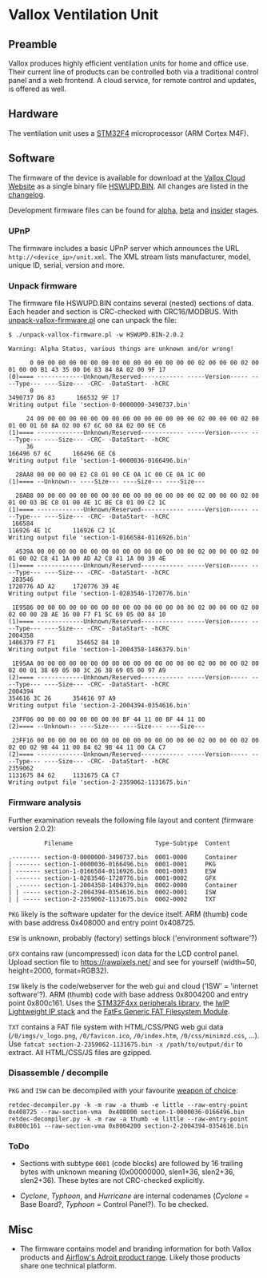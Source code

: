 
# Vallox Ventilation Unit

## Preamble

Vallox produces highly efficient ventilation units for home and office use. Their current line of products can be controlled
both via a traditional control panel and a web frontend. A cloud service, for remote control and updates, is offered as well.

## Hardware

The ventilation unit uses a [STM32F4](https://www.st.com/en/microcontrollers-microprocessors/stm32f4-series.html)
microprocessor (ARM Cortex M4F).

## Software

The firmware of the device is available for download at the [Vallox Cloud Website](https://cloud.vallox.com/) as a
single binary file [HSWUPD.BIN](http://firmware.vallox.com/HSWUPD.BIN). All
changes are listed in the [changelog](http://cloud.vallox.com/changelog.txt).

Development firmware files can be found for [alpha](http://firmware.vallox.com/alpha/HSWUPD.BIN),
[beta](http://firmware.vallox.com/beta/HSWUPD.BIN) and [insider](http://firmware.vallox.com/insider/HSWUPD.BIN) stages.

### UPnP

The firmware includes a basic UPnP server which announces the URL `http://<device_ip>/unit.xml`.
The XML stream lists manufacturer, model, unique ID, serial, version and more.

### Unpack firmware

The firmware file HSWUPD.BIN contains several (nested) sections of data. Each
header and section is CRC-checked with CRC16/MODBUS.
With [unpack-vallox-firmware.pl](unpack-vallox-firmware.pl) one can unpack the file:

```
$ ./unpack-vallox-firmware.pl -w HSWUPD.BIN-2.0.2

Warning: Alpha Status, various things are unknown and/or wrong!

      0 00 00 00 00 00 00 00 00 00 00 00 00 00 00 00 02 00 00 00 02 00 01 00 00 B1 43 35 00 D6 83 84 8A 02 00 9F 17
(0)==== -------------Unknown/Reserved------------ -----Version----- ----Type--- ----Size--- -CRC- -DataStart- -hCRC
      0                                                                             3490737 D6 83      166532 9F 17
Writing output file 'section-0-0000000-3490737.bin'

     24 00 00 00 00 00 00 00 00 00 00 00 00 00 00 00 02 00 00 00 02 00 01 00 01 60 8A 02 00 67 6C 60 8A 02 00 6E C6
(1)==== -------------Unknown/Reserved------------ -----Version----- ----Type--- ----Size--- -CRC- -DataStart- -hCRC
     36                                                                              166496 67 6C      166496 6E C6
Writing output file 'section-1-0000036-0166496.bin'

  28AA8 00 00 00 00 E2 C8 01 00 CE 0A 1C 00 CE 0A 1C 00
(1)==== --Unknown-- ----Size--- ----Size--- ----Size---

  28AB8 00 00 00 00 00 00 00 00 00 00 00 00 00 00 00 02 00 00 00 02 00 01 00 03 BE C8 01 00 4E 1C BE C8 01 00 C2 1C
(1)==== -------------Unknown/Reserved------------ -----Version----- ----Type--- ----Size--- -CRC- -DataStart- -hCRC
 166584                                                                              116926 4E 1C      116926 C2 1C
Writing output file 'section-1-0166584-0116926.bin'

  4539A 00 00 00 00 00 00 00 00 00 00 00 00 00 00 00 02 00 00 00 02 00 01 00 02 C8 41 1A 00 AD A2 C8 41 1A 00 39 4E
(1)==== -------------Unknown/Reserved------------ -----Version----- ----Type--- ----Size--- -CRC- -DataStart- -hCRC
 283546                                                                             1720776 AD A2     1720776 39 4E
Writing output file 'section-1-0283546-1720776.bin'

 1E9586 00 00 00 00 00 00 00 00 00 00 00 00 00 00 00 02 00 00 00 02 00 02 00 00 2B AE 16 00 F7 F1 5C 69 05 00 84 10
(1)==== -------------Unknown/Reserved------------ -----Version----- ----Type--- ----Size--- -CRC- -DataStart- -hCRC
2004358                                                                             1486379 F7 F1      354652 84 10
Writing output file 'section-1-2004358-1486379.bin'

 1E95AA 00 00 00 00 00 00 00 00 00 00 00 00 00 00 00 02 00 00 00 02 00 02 00 01 38 69 05 00 3C 26 38 69 05 00 97 A9
(2)==== -------------Unknown/Reserved------------ -----Version----- ----Type--- ----Size--- -CRC- -DataStart- -hCRC
2004394                                                                              354616 3C 26      354616 97 A9
Writing output file 'section-2-2004394-0354616.bin'

 23FF06 00 00 00 00 00 00 00 00 BF 44 11 00 BF 44 11 00
(2)==== --Unknown-- ----Size--- ----Size--- ----Size---

 23FF16 00 00 00 00 00 00 00 00 00 00 00 00 00 00 00 02 00 00 00 02 00 02 00 02 9B 44 11 00 84 62 9B 44 11 00 CA C7
(2)==== -------------Unknown/Reserved------------ -----Version----- ----Type--- ----Size--- -CRC- -DataStart- -hCRC
2359062                                                                             1131675 84 62     1131675 CA C7
Writing output file 'section-2-2359062-1131675.bin'
```

### Firmware analysis

Further examination reveals the following file layout and content (firmware version 2.0.2):

```
          Filename                       Type-Subtype  Content

.-------- section-0-0000000-3490737.bin  0001-0000     Container
| ------- section-1-0000036-0166496.bin  0001-0001     PKG
| ------- section-1-0166584-0116926.bin  0001-0003     ESW
| ------- section-1-0283546-1720776.bin  0001-0002     GFX
| .------ section-1-2004358-1486379.bin  0002-0000     Container
| | ----- section-2-2004394-0354616.bin  0002-0001     ISW
| | ----- section-2-2359062-1131675.bin  0002-0002     TXT
```

`PKG` likely is the software updater for the device itself. ARM (thumb) code with
base address 0x408000 and entry point 0x408725.

`ESW` is unknown, probably (factory) settings block ('environment software'?)

`GFX` contains raw (uncompressed) icon data for the LCD control panel. Upload section
file to https://rawpixels.net/ and see for yourself (width=50, height=2000, format=RGB32).

`ISW` likely is the code/webserver for the web gui and cloud ('ISW' = 'internet software'?).
ARM (thumb) code with base address 0x8004200 and entry point 0x800c161. Uses the [STM32F4xx peripherals library](https://www.st.com/content/st_com/en/products/embedded-software/mcu-mpu-embedded-software/stm32-embedded-software/stm32-standard-peripheral-libraries/stsw-stm32065.html),
the [lwIP Lightweight IP stack](https://www.nongnu.org/lwip/2_0_x/index.html)
and the [FatFs Generic FAT Filesystem Module](http://elm-chan.org/fsw/ff/00index_e.html).

`TXT` contains a FAT file system with HTML/CSS/PNG web gui data (`/0/imgs/v_logo.png`, `/0/favicon.ico`,
`/0/index.htm`, `/0/css/minimzd.css`, ...). Use `fatcat section-2-2359062-1131675.bin -x
/path/to/output/dir` to extract. All HTML/CSS/JS files are gzipped.

### Disassemble / decompile

`PKG` and `ISW` can be decompiled with your favourite [weapon of choice](https://reverseengineering.stackexchange.com/questions/1817/is-there-any-disassembler-to-rival-ida-pro):

```
retdec-decompiler.py -k -m raw -a thumb -e little --raw-entry-point  0x408725 --raw-section-vma  0x408000 section-1-0000036-0166496.bin
retdec-decompiler.py -k -m raw -a thumb -e little --raw-entry-point 0x800c161 --raw-section-vma 0x8004200 section-2-2004394-0354616.bin
```

### ToDo

- Sections with subtype `0001` (code blocks) are followed by 16 trailing bytes with unknown meaning
  (0x00000000, slen1+36, slen2+36, slen2+36). These bytes are not CRC-checked explicitly.

- _Cyclone_, _Typhoon_,  and _Hurricane_ are internal codenames (_Cyclone_ = Base Board?, _Typhoon_ = Control
  Panel?). To be checked.

## Misc

- The firmware contains model and branding information for both Vallox
  products and [Airflow's Adroit product range](https://www.airflow.com/Products/residential_heatrecovery4/Adroit-Range).
  Likely those products share one technical platform.

